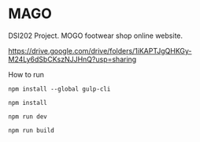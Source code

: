 # MAGO
DSI202 Project. MOGO footwear shop online website.


https://drive.google.com/drive/folders/1iKAPTJgQHKGy-M24Ly6dSbCKszNJJHnQ?usp=sharing

How to run

```
npm install --global gulp-cli
```


```
npm install
```

```
npm run dev
```


```
npm run build
```
